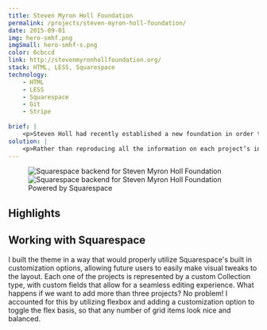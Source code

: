 ```yaml
---
title: Steven Myron Holl Foundation
permalink: /projects/steven-myron-holl-foundation/
date: 2015-09-01
img: hero-smhf.png
imgSmall: hero-smhf-s.png
color: 6cbccd
link: http://stevenmyronhollfoundation.org/
stack: HTML, LESS, Squarespace
technology:
    - HTML
    - LESS
    - Squarespace
    - Git
    - Stripe
    
brief: | 
    <p>Steven Holl had recently established a new foundation in order to promote his various side projects, including 32BNY, a digital publication; 'T' Space, an art gallery and the firm's extensive model and watercolor archive.</p>
solution: |
    <p>Rather than reproducing all the information on each project’s individual website, I worked with Steven himself to design a simple landing page which provided a brief introduction to each project. I developed the branding in a way that complimented the existing firm/project branding, incorporating the strict grids and blue from Steven Holl Architects and the image link styling of 32BNY. I also integrated Stripe in order to provide potential donors with an easier way to pay.</p> 
---
```

<figure class="projects__img-wrapper row row--full" style="background-color: #{{ page.color }}">
    <div class="projects__col--half">
        <img class="projects__img" src="{{ imgurl }}/img/smhf-squarespace.PNG" alt="Squarespace backend for Steven Myron Holl Foundation">
    </div>
    <div class="projects__col--half">
        <img class="projects__img" src="{{ imgurl }}/img/smhf-squarespace-2.PNG" alt="Squarespace backend for Steven Myron Holl Foundation">
    </div>
    <figcaption class="projects__caption">
    Powered by Squarespace
    </figcaption>
</figure>

<div class="row">
    <section class="text-block">
        <h2>Highlights</h2>
        <h2 class="subheading">Working with Squarespace</h2>
        <p>I built the theme in a way that would properly utilize Squarespace's built in customization options, allowing future users to easily make visual tweaks to the layout. Each one of the projects is represented by a custom Collection type, with custom fields that allow for a seamless editing experience. What happens if we want to add more than three projects? No problem! I accounted for this by utilizing flexbox and adding a customization option to toggle the flex basis, so that any number of grid items look nice and balanced.</p>
    </section>
</div>



